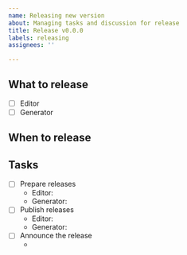 ```yaml
---
name: Releasing new version
about: Managing tasks and discussion for release
title: Release v0.0.0
labels: releasing
assignees: ''

---
```


## What to release

- [ ] Editor
- [ ] Generator

## When to release

<Date for releasing>

## Tasks

- [ ] Prepare releases
   - Editor: <url for the pull request>
   - Generator: <url for the pull request>
- [ ] Publish releases
   - Editor: <url for the release>
   - Generator: <url for rubygems>
- [ ] Announce the release
   - <url for the pull request>
